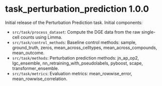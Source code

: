 # task_perturbation_prediction 1.0.0

Initial release of the Perturbation Prediction task. Initial components:

* `src/task/process_dataset`: Compute the DGE data from the raw single-cell counts using Limma.
* `src/task/control_methods`: Baseline control methods: sample, ground_truth, zeros, mean_across_celltypes, mean_across_compounds, mean_outcome.
* `src/task/methods`: Perturbation prediction methods: jn_ap_op2, lgc_ensemble, nn_retraining_with_pseudolabels, pyboost, scape, transformer_ensemble.
* `src/task/metrics`: Evaluation metrics: mean_rowwise_error, mean_rowwise_correlation.


